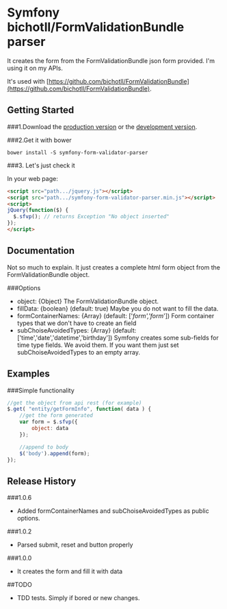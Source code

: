 # Symfony bichotll/FormValidationBundle parser

It creates the form from the FormValidationBundle json form provided. I'm using it on my APIs.

It's used with [https://github.com/bichotll/FormValidationBundle](https://github.com/bichotll/FormValidationBundle).


## Getting Started

###1.Download the [production version][min] or the [development version][max].

[min]: https://raw.github.com/bichotll/jquery-symfony-form-validator-parser/master/dist/jquery.symfony-form-validator-parser.min.js
[max]: https://raw.github.com/bichotll/jquery-symfony-form-validator-parser/master/dist/jquery.symfony-form-validator-parser.js

###2.Get it with bower
```shell
bower install -S symfony-form-validator-parser
```

###3. Let's just check it

In your web page:

```html
<script src="path.../jquery.js"></script>
<script src="path.../symfony-form-validator-parser.min.js"></script>
<script>
jQuery(function($) {
  $.sfvp(); // returns Exception "No object inserted"
});
</script>
```


## Documentation

Not so much to explain. It just creates a complete html form object from the FormValidationBundle object.

###Options

 - object: {Object} The FormValidationBundle object.
 - fillData: {boolean} (default: true) Maybe you do not want to fill the data.
 - formContainerNames: {Array} (default: ['_form','form_']) Form container types that we don't have to create an field
 - subChoiseAvoidedTypes: {Array} (default: ['time','date','datetime','birthday']) Symfony creates some sub-fields for time type fields. We avoid them. If you want them just set subChoiseAvoidedTypes to an empty array.


## Examples

###Simple functionality

```js
//get the object from api rest (for example)
$.get( "entity/getFormInfo", function( data ) {
    //get the form generated
    var form = $.sfvp({
        object: data
    });

    //append to body
    $('body').append(form);
});
```


## Release History

###1.0.6
 - Added formContainerNames and subChoiseAvoidedTypes as public options.

###1.0.2
 - Parsed submit, reset and button properly

###1.0.0 
 - It creates the form and fill it with data


##TODO
 - TDD tests. Simply if bored or new changes.